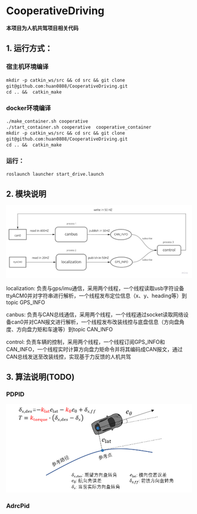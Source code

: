 # CooperativeDriving
**本项目为人机共驾项目相关代码**


## 1.  运行方式：

### 宿主机环境编译
```
mkdir -p catkin_ws/src && cd src && git clone git@github.com:huan0808/CooperativeDriving.git
cd .. &&  catkin_make
```
### docker环境编译
```
./make_container.sh cooperative
./start_container.sh cooperative  cooperative_container
mkdir -p catkin_ws/src && cd src && git clone git@github.com:huan0808/CooperativeDriving.git
cd .. &&  catkin_make
```

### 运行：
```
roslaunch launcher start_drive.launch
```


## 2. 模块说明
![Alt text](https://github.com/huan0808/CooperativeDriving/blob/main/backup/%E9%A1%B9%E7%9B%AE%E7%9B%B8%E5%85%B3%20(2).jpg)

localization: 负责与gps/imu通信，采用两个线程，一个线程读取usb字符设备ttyACM0并对字符串进行解析，一个线程发布定位信息（x、y、heading等）到topic GPS_INFO

canbus: 负责与CAN总线通信，采用两个线程，一个线程通过socket读取网络设备can0并对CAN报文进行解析，一个线程发布改装线控与底盘信息（方向盘角度、方向盘力矩和车速等）到topic CAN_INFO

control: 负责车辆的控制，采用两个线程，一个线程订阅GPS_INFO和CAN_INFO，一个线程实时计算方向盘力矩命令并将其编码成CAN报文，通过CAN总线发送至改装线控，实现基于力反馈的人机共驾

## 3. 算法说明(TODO)

### PDPID
![Alt text](https://raw.githubusercontent.com/huan0808/CooperativeDriving/main/backup/algorithm.png)
### AdrcPid
